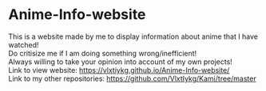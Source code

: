 # Anime-Info-website
This is a website made by me to display information about anime that I have watched! <br>
Do critisize me if I am doing something wrong/inefficient! <br>
Always willing to take your opinion into account of my own projects! <br>
Link to view website: https://vlxtiykg.github.io/Anime-Info-website/ <br>
Link to my other repositories: https://github.com/VlxtIykg/Kami/tree/master
